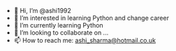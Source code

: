 - 👋 Hi, I’m @ashi1992
- 👀 I’m interested in learning Python and change career
- 🌱 I’m currently learning Python
- 💞️ I’m looking to collaborate on ...
- 📫 How to reach me: ashi_sharma@hotmail.co.uk

<!---
ashi1992/ashi1992 is a ✨ special ✨ repository because its `README.md` (this file) appears on your GitHub profile.
You can click the Preview link to take a look at your changes.
--->
